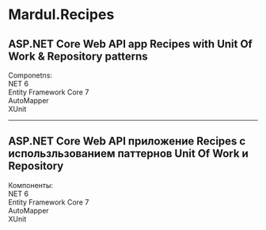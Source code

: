 # Mardul.Recipes

<h2>ASP.NET Core Web API app Recipes with Unit Of Work & Repository patterns</h2>

Componetns:<br>
NET 6<br>
Entity Framework Core 7<br>
AutoMapper<br>
XUnit

-----------------------------------------------------------------
<h2>ASP.NET Core Web API приложение Recipes с использльзованием паттернов Unit Of Work и Repository</h2>

Компоненты:<br>
NET 6<br>
Entity Framework Core 7<br>
AutoMapper<br>
XUnit 
